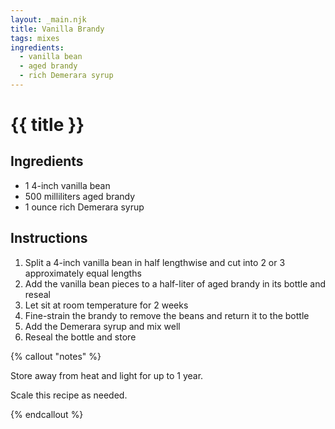 ```yaml
---
layout: _main.njk
title: Vanilla Brandy
tags: mixes
ingredients:
  - vanilla bean
  - aged brandy
  - rich Demerara syrup
---
```


<!-- markdownlint-disable MD025 -->
# {{ title }}
<!-- markdownlint-disable MD025 -->

## Ingredients

* 1 4-inch vanilla bean
* 500 milliliters aged brandy
* 1 ounce rich Demerara syrup

## Instructions

1. Split a 4-inch vanilla bean in half lengthwise and cut into 2 or 3 approximately equal lengths
2. Add the vanilla bean pieces to a half-liter of aged brandy in its bottle and reseal
3. Let sit at room temperature for 2 weeks
4. Fine-strain the brandy to remove the beans and return it to the bottle
5. Add the Demerara syrup and mix well
6. Reseal the bottle and store

<!-- markdownlint-disable MD012 -->
{% callout "notes" %}
<!-- markdownlint-enable MD012 -->

  Store away from heat and light for up to 1 year.
  
  Scale this recipe as needed.

{% endcallout %}
